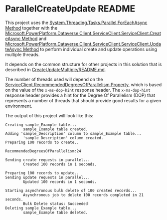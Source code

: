 ﻿# ParallelCreateUpdate README

This project uses the 
[System.Threading.Tasks.Parallel.ForEachAsync Method](https://learn.microsoft.com/en-us/dotnet/api/system.threading.tasks.parallel.foreachasync?view=net-6.0) 
together with the 
[Microsoft.PowerPlatform.Dataverse.Client.ServiceClient.ServiceClient.CreateAsync Method](https://learn.microsoft.com/en-us/dotnet/api/microsoft.powerplatform.dataverse.client.serviceclient.createasync?view=dataverse-sdk-latest) 
and [Microsoft.PowerPlatform.Dataverse.Client.ServiceClient.ServiceClient.UpdateAsync Method](https://learn.microsoft.com/en-us/dotnet/api/microsoft.powerplatform.dataverse.client.serviceclient.updateasync?view=dataverse-sdk-latest) 
to perform individual create and update operations using multiple threads.

It depends on the common structure for other projects in this solution that is described in [CreateUpdateMultiple/README.md](../README.md).

The number of threads used will depend on the [ServiceClient.RecommendedDegreesOfParallelism Property](https://learn.microsoft.com/dotnet/api/microsoft.powerplatform.dataverse.client.serviceclient.recommendeddegreesofparallelism?view=dataverse-sdk-latest), which is based on the value of the `x-ms-dop-hint` response header. The `x-ms-dop-hint` response header provides a hint for the Degree Of Parallelism (DOP) that represents a number of threads that should provide good results for a given environment.

The output of this project will look like this:

```
Creating sample_Example table...
        sample_Example table created.
Adding 'sample_Description' column to sample_Example table...
        'sample_Description' column created.
Preparing 100 records to create..

RecommendedDegreesOfParallelism:24

Sending create requests in parallel...
        Created 100 records in 1 seconds.

Preparing 100 records to update..
Sending update requests in parallel...
        Updated 100 records in 1 seconds.

Starting asynchronous bulk delete of 100 created records...
        Asynchronous job to delete 100 records completed in 21 seconds.
        Bulk Delete status: Succeeded
Deleting sample_Example table...
        sample_Example table deleted.
```

